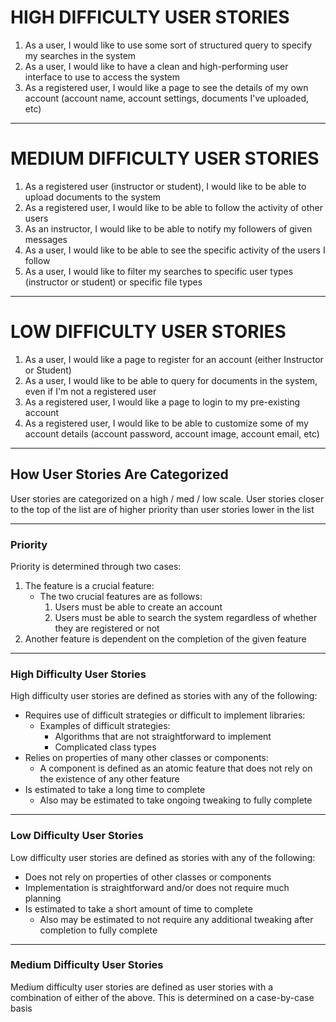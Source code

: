 # HIGH DIFFICULTY USER STORIES
1. As a user, I would like to use some sort of structured query to specify my searches in the system
2. As a user, I would like to have a clean and high-performing user interface to use to access the system
3. As a registered user, I would like a page to see the details of my own account (account name, account settings, documents I've uploaded, etc)

---

# MEDIUM DIFFICULTY USER STORIES
1. As a registered user (instructor or student), I would like to be able to upload documents to the system
2. As a registered user, I would like to be able to follow the activity of other users
3. As an instructor, I would like to be able to notify my followers of given messages
4. As a user, I would like to be able to see the specific activity of the users I follow
5. As a user, I would like to filter my searches to specific user types (instructor or student) or specific file types

---

# LOW DIFFICULTY USER STORIES
1. As a user, I would like a page to register for an account (either Instructor or Student)
2. As a user, I would like to be able to query for documents in the system, even if I'm not a registered user
3. As a registered user, I would like a page to login to my pre-existing account
4. As a registered user, I would like to be able to customize some of my account details (account password, account image, account email, etc)

---


## How User Stories Are Categorized
User stories are categorized on a high / med / low scale. User stories closer to the top of the list are of higher priority than user stories lower in the list

---

### Priority

Priority is determined through two cases:
1. The feature is a crucial feature:
    - The two crucial features are as follows:
        1. Users must be able to create an account
        2. Users must be able to search the system regardless of whether they are registered or not
2. Another feature is dependent on the completion of the given feature

---

### High Difficulty User Stories

High difficulty user stories are defined as stories with any of the following:
- Requires use of difficult strategies or difficult to implement libraries:
    - Examples of difficult strategies:
        - Algorithms that are not straightforward to implement
        - Complicated class types
- Relies on properties of many other classes or components:
    - A component is defined as an atomic feature that does not rely on the existence of any other feature
- Is estimated to take a long time to complete
    - Also may be estimated to take ongoing tweaking to fully complete

---

### Low Difficulty User Stories

Low difficulty user stories are defined as stories with any of the following:
- Does not rely on properties of other classes or components
- Implementation is straightforward and/or does not require much planning
- Is estimated to take a short amount of time to complete
    - Also may be estimated to not require any additional tweaking after completion to fully complete

---

### Medium Difficulty User Stories

Medium difficulty user stories are defined as user stories with a combination of either of the above. This is determined on a case-by-case basis